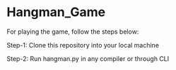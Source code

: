 # Hangman_Game

For playing the game, follow the steps below:




   Step-1: Clone this repository into your local machine
   
   Step-2: Run hangman.py in any compiler or through CLI
